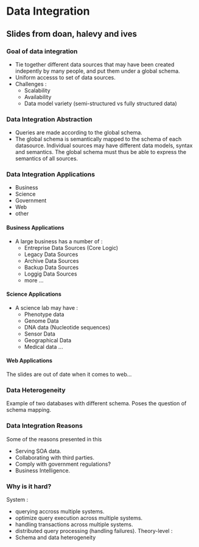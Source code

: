 # Data Integration

## Slides from doan, halevy and ives


### Goal of data integration

 - Tie together different data sources that may have been created indepently by many people, and put them under a global schema.
 - Uniform accesss to set of data sources.
 - Challenges :
   - Scalability
   - Availability
   - Data model variety (semi-structured vs fully structured data)
   

### Data Integration Abstraction

 - Queries are made according to the global schema.
 - The global schema is semantically mapped to the schema of each datasource. Individual sources may have different data models, syntax and semantics. The global schema must thus be able to express the semantics of all sources.
 
### Data Integration Applications

 - Business
 - Science
 - Government
 - Web
 - other


#### Business Applications

 - A large business has a number of :
   - Entreprise Data Sources (Core Logic)
   - Legacy Data Sources
   - Archive Data Sources
   - Backup Data Sources
   - Loggig Data Sources
   - more ...

#### Science Applications

- A science lab may have :
   - Phenotype data
   - Genome Data
   - DNA data (Nucleotide sequences)
   - Sensor Data
   - Geographical Data
   - Medical data ...

#### Web Applications

The slides are out of date when it comes to web...

### Data Heterogeneity

Example of two databases with different schema. Poses the question of schema mapping.

### Data Integration Reasons

Some of the reasons presented in this 

 - Serving SOA data.
 - Collaborating with third parties.
 - Comply with government regulations?
 - Business Intelligence.

### Why is it hard?

System :

 - querying accross multiple systems.
 - optimize query execution across multiple systems.
 - handling transactions across multiple systems.
 - distributed query processing (handling failures).
Theory-level :
 - Schema and data heterogeneity